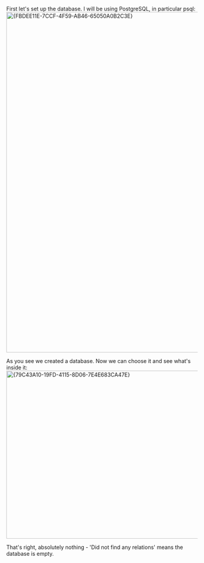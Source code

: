 First let's set up the database. I will be using PostgreSQL, in particular psql:
<img width="1473" height="896" alt="{FBDEE11E-7CCF-4F59-AB46-65050A0B2C3E}" src="https://github.com/user-attachments/assets/24422105-fe95-48a1-8ca2-87d7d04f4eec" />

As you see we created a database. Now we can choose it and see what's inside it:
<img width="1469" height="442" alt="{79C43A10-19FD-4115-8D06-7E4E683CA47E}" src="https://github.com/user-attachments/assets/fdb03276-300a-4727-ae1e-80d777e8ef0d" />

That's right, absolutely nothing - 'Did not find any relations' means the database is empty.
